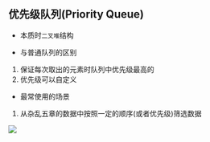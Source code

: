 ## 优先级队列(Priority Queue)
- 本质时`二叉堆`结构

- 与普通队列的区别
1. 保证每次取出的元素时队列中优先级最高的
2. 优先级可以自定义

- 最常使用的场景
1. 从杂乱五章的数据中按照一定的顺序(或者优先级)筛选数据



![](https://youpaiyun.zongqilive.cn/image/20200926184019.png)
